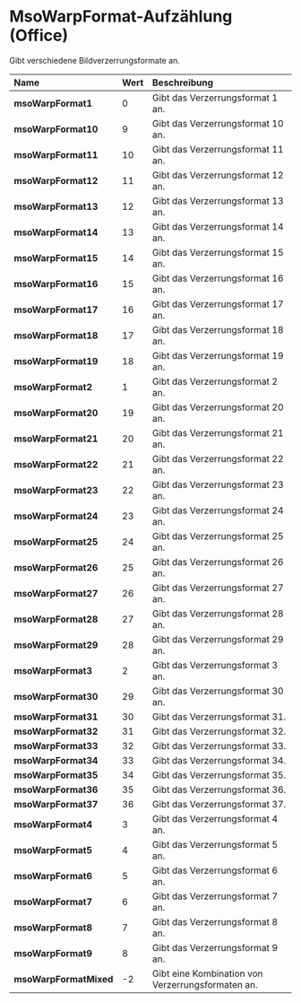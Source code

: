 
# MsoWarpFormat-Aufzählung (Office)

Gibt verschiedene Bildverzerrungsformate an.



|**Name**|**Wert**|**Beschreibung**|
|:-----|:-----|:-----|
|**msoWarpFormat1**|0|Gibt das Verzerrungsformat 1 an.|
|**msoWarpFormat10**|9|Gibt das Verzerrungsformat 10 an.|
|**msoWarpFormat11**|10|Gibt das Verzerrungsformat 11 an.|
|**msoWarpFormat12**|11|Gibt das Verzerrungsformat 12 an.|
|**msoWarpFormat13**|12|Gibt das Verzerrungsformat 13 an.|
|**msoWarpFormat14**|13|Gibt das Verzerrungsformat 14 an.|
|**msoWarpFormat15**|14|Gibt das Verzerrungsformat 15 an.|
|**msoWarpFormat16**|15|Gibt das Verzerrungsformat 16 an.|
|**msoWarpFormat17**|16|Gibt das Verzerrungsformat 17 an.|
|**msoWarpFormat18**|17|Gibt das Verzerrungsformat 18 an.|
|**msoWarpFormat19**|18|Gibt das Verzerrungsformat 19 an.|
|**msoWarpFormat2**|1|Gibt das Verzerrungsformat 2 an.|
|**msoWarpFormat20**|19|Gibt das Verzerrungsformat 20 an.|
|**msoWarpFormat21**|20|Gibt das Verzerrungsformat 21 an.|
|**msoWarpFormat22**|21|Gibt das Verzerrungsformat 22 an.|
|**msoWarpFormat23**|22|Gibt das Verzerrungsformat 23 an.|
|**msoWarpFormat24**|23|Gibt das Verzerrungsformat 24 an.|
|**msoWarpFormat25**|24|Gibt das Verzerrungsformat 25 an.|
|**msoWarpFormat26**|25|Gibt das Verzerrungsformat 26 an.|
|**msoWarpFormat27**|26|Gibt das Verzerrungsformat 27 an.|
|**msoWarpFormat28**|27|Gibt das Verzerrungsformat 28 an.|
|**msoWarpFormat29**|28|Gibt das Verzerrungsformat 29 an.|
|**msoWarpFormat3**|2|Gibt das Verzerrungsformat 3 an.|
|**msoWarpFormat30**|29|Gibt das Verzerrungsformat 30 an.|
|**msoWarpFormat31**|30|Gibt das Verzerrungsformat 31.|
|**msoWarpFormat32**|31|Gibt das Verzerrungsformat 32.|
|**msoWarpFormat33**|32|Gibt das Verzerrungsformat 33.|
|**msoWarpFormat34**|33|Gibt das Verzerrungsformat 34.|
|**msoWarpFormat35**|34|Gibt das Verzerrungsformat 35.|
|**msoWarpFormat36**|35|Gibt das Verzerrungsformat 36.|
|**msoWarpFormat37**|36|Gibt das Verzerrungsformat 37.|
|**msoWarpFormat4**|3|Gibt das Verzerrungsformat 4 an.|
|**msoWarpFormat5**|4|Gibt das Verzerrungsformat 5 an.|
|**msoWarpFormat6**|5|Gibt das Verzerrungsformat 6 an.|
|**msoWarpFormat7**|6|Gibt das Verzerrungsformat 7 an.|
|**msoWarpFormat8**|7|Gibt das Verzerrungsformat 8 an.|
|**msoWarpFormat9**|8|Gibt das Verzerrungsformat 9 an.|
|**msoWarpFormatMixed**|-2|Gibt eine Kombination von Verzerrungsformaten an.|
